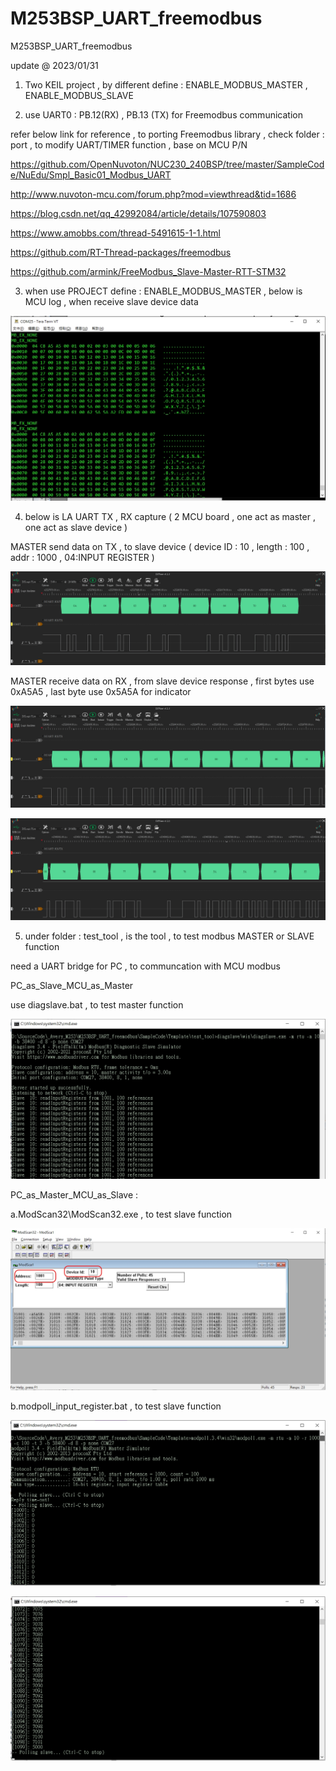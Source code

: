 # M253BSP_UART_freemodbus
 M253BSP_UART_freemodbus

update @ 2023/01/31

1. Two KEIL project , by different define : ENABLE_MODBUS_MASTER , ENABLE_MODBUS_SLAVE

2. use UART0 : PB.12(RX) , PB.13 (TX) for Freemodbus communication

refer below link for reference , to porting Freemodbus library , check folder : port , to modify UART/TIMER function , base on MCU P/N

https://github.com/OpenNuvoton/NUC230_240BSP/tree/master/SampleCode/NuEdu/Smpl_Basic01_Modbus_UART

http://www.nuvoton-mcu.com/forum.php?mod=viewthread&tid=1686

https://blog.csdn.net/qq_42992084/article/details/107590803

https://www.amobbs.com/thread-5491615-1-1.html

https://github.com/RT-Thread-packages/freemodbus

https://github.com/armink/FreeModbus_Slave-Master-RTT-STM32

3. when use PROJECT define : ENABLE_MODBUS_MASTER , below is MCU log , when receive slave device data

![image](https://github.com/released/M253BSP_UART_freemodbus/blob/main/master_log.jpg)	

4. below is LA UART TX , RX capture ( 2 MCU board , one act as master , one act as slave device )

MASTER send data on TX , to slave device ( device ID : 10 , length : 100 , addr : 1000 , 04:INPUT REGISTER )

![image](https://github.com/released/M253BSP_UART_freemodbus/blob/main/input_register_LA_master.jpg)

MASTER receive data on RX , from slave device response , first bytes use 0xA5A5 , last byte use 0x5A5A for indicator
		
![image](https://github.com/released/M253BSP_UART_freemodbus/blob/main/input_register_LA_slv_start.jpg)	

![image](https://github.com/released/M253BSP_UART_freemodbus/blob/main/input_register_LA_slv_end.jpg)	

5. under folder : test_tool , is the tool , to test modbus MASTER or SLAVE function

need a UART bridge for PC , to communcation with MCU modbus

PC_as_Slave_MCU_as_Master 

use diagslave.bat , to test master function

![image](https://github.com/released/M253BSP_UART_freemodbus/blob/main/tool_diagslave.jpg)	


PC_as_Master_MCU_as_Slave :  

a.ModScan32\ModScan32.exe , to test slave function

![image](https://github.com/released/M253BSP_UART_freemodbus/blob/main/ModScan32.jpg)	

b.modpoll_input_register.bat , to test slave function 

![image](https://github.com/released/M253BSP_UART_freemodbus/blob/main/tool_modpoll_log1.jpg)	

![image](https://github.com/released/M253BSP_UART_freemodbus/blob/main/tool_modpoll_log2.jpg)	

